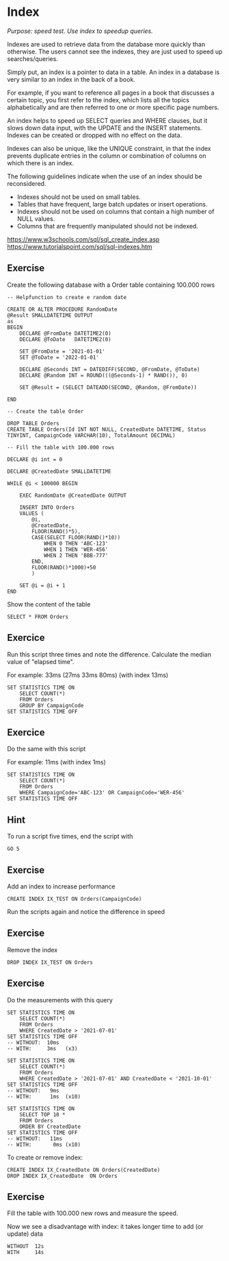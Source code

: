 # Index

*Purpose: speed test. Use index to speedup queries.*

Indexes are used to retrieve data from the database more quickly than otherwise. The users cannot see the indexes, they are just used to speed up searches/queries.

Simply put, an index is a pointer to data in a table. An index in a database is very similar to an index in the back of a book.

For example, if you want to reference all pages in a book that discusses a certain topic, you first refer to the index, which lists all the topics alphabetically and are then referred to one or more specific page numbers.

An index helps to speed up SELECT queries and WHERE clauses, but it slows down data input, with the UPDATE and the INSERT statements. Indexes can be created or dropped with no effect on the data.

Indexes can also be unique, like the UNIQUE constraint, in that the index prevents duplicate entries in the column or combination of columns on which there is an index.

The following guidelines indicate when the use of an index should be reconsidered.

- Indexes should not be used on small tables.
- Tables that have frequent, large batch updates or insert operations.
- Indexes should not be used on columns that contain a high number of NULL values.
- Columns that are frequently manipulated should not be indexed.

https://www.w3schools.com/sql/sql_create_index.asp
https://www.tutorialspoint.com/sql/sql-indexes.htm

## Exercise


Create the following database with a Order table containing 100.000 rows

	-- Helpfunction to create e random date

	CREATE OR ALTER PROCEDURE RandomDate
	@Result SMALLDATETIME OUTPUT
	as
	BEGIN
		DECLARE @FromDate DATETIME2(0)
		DECLARE @ToDate   DATETIME2(0)

		SET @FromDate = '2021-01-01' 
		SET @ToDate = '2022-01-01'

		DECLARE @Seconds INT = DATEDIFF(SECOND, @FromDate, @ToDate)
		DECLARE @Random INT = ROUND(((@Seconds-1) * RAND()), 0)

		SET @Result = (SELECT DATEADD(SECOND, @Random, @FromDate))

	END

	-- Create the table Order

	DROP TABLE Orders
	CREATE TABLE Orders(Id INT NOT NULL, CreatedDate DATETIME, Status TINYINT, CampaignCode VARCHAR(10), TotalAmount DECIMAL)

	-- Fill the table with 100.000 rows

	DECLARE @i int = 0

	DECLARE @CreatedDate SMALLDATETIME

	WHILE @i < 100000 BEGIN

		EXEC RandomDate @CreatedDate OUTPUT

		INSERT INTO Orders
		VALUES (
			@i, 
			@CreatedDate, 
			FLOOR(RAND()*5), 
			CASE(SELECT FLOOR(RAND()*10))
				WHEN 0 THEN 'ABC-123'
				WHEN 1 THEN 'WER-456'
				WHEN 2 THEN 'BBB-777'
			END,
			FLOOR(RAND()*1000)+50
			) 

		SET @i = @i + 1
	END

Show the content of the table

	SELECT * FROM Orders

## Exercice

Run this script three times and note the difference. Calculate the median value of "elapsed time".

For example: 33ms (27ms 33ms 80ms)     (with index 13ms)

	SET STATISTICS TIME ON
		SELECT COUNT(*) 
		FROM Orders
		GROUP BY CampaignCode
	SET STATISTICS TIME OFF

## Exercice

Do the same with this script

For example: 11ms                      (with index 1ms)

	SET STATISTICS TIME ON
		SELECT COUNT(*) 
		FROM Orders
		WHERE CampaignCode='ABC-123' OR CampaignCode='WER-456'
	SET STATISTICS TIME OFF

## Hint

To run a script five times, end the script with

	GO 5

## Exercise

Add an index to increase performance

	CREATE INDEX IX_TEST ON Orders(CampaignCode) 

Run the scripts again and notice the difference in speed 	

## Exercise

Remove the index

	DROP INDEX IX_TEST ON Orders


## Exercise

Do the measurements with this query

	SET STATISTICS TIME ON
		SELECT COUNT(*) 
		FROM Orders
		WHERE CreatedDate > '2021-07-01'
	SET STATISTICS TIME OFF
	-- WITHOUT:  10ms
	-- WITH:     3ms   (x3)

	SET STATISTICS TIME ON
		SELECT COUNT(*) 
		FROM Orders
		WHERE CreatedDate > '2021-07-01' AND CreatedDate < '2021-10-01'
	SET STATISTICS TIME OFF
	-- WITHOUT:   9ms
	-- WITH:      1ms  (x10)

	SET STATISTICS TIME ON
		SELECT TOP 10 *
		FROM Orders
		ORDER BY CreatedDate
	SET STATISTICS TIME OFF
	-- WITHOUT:   11ms
	-- WITH:       0ms (x10)

To create or remove index:

	CREATE INDEX IX_CreatedDate ON Orders(CreatedDate) 
	DROP INDEX IX_CreatedDate  ON Orders


## Exercise

Fill the table with 100.000 new rows and measure the speed. 

Now we see a disadvantage with index: it takes longer time to add (or update) data

	WITHOUT  12s
	WITH     14s



